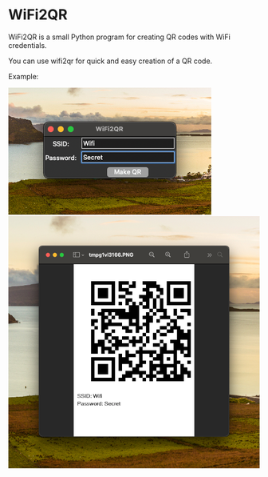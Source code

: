 # WiFi2QR

WiFi2QR is a small Python program for creating QR codes with WiFi credentials. 

You can use wifi2qr for quick and easy creation of a QR code. 

Example:

![This is an image of UX](https://raw.githubusercontent.com/schwabochino/wifi2qr/master/exampleimg/wifi2qr.png)
![This is an image of QRCode](https://raw.githubusercontent.com/schwabochino/wifi2qr/master/exampleimg/qrcode.png)
